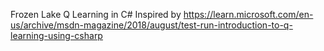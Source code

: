 Frozen Lake Q Learning in C#
Inspired by https://learn.microsoft.com/en-us/archive/msdn-magazine/2018/august/test-run-introduction-to-q-learning-using-csharp
